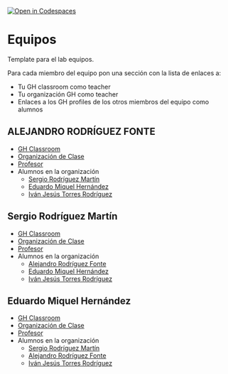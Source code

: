 [![Open in Codespaces](https://classroom.github.com/assets/launch-codespace-7f7980b617ed060a017424585567c406b6ee15c891e84e1186181d67ecf80aa0.svg)](https://classroom.github.com/open-in-codespaces?assignment_repo_id=12700266)
# Equipos

Template para el lab equipos.

Para cada miembro del equipo  pon una sección con la lista de enlaces a:

* Tu GH classroom como teacher
* Tu organización GH como teacher
* Enlaces a los GH profiles de los otros miembros del equipo como alumnos

## ALEJANDRO RODRÍGUEZ FONTE

* [GH Classroom](https://classroom.github.com/classrooms/149101820-ull-mfp-aet-2324-alu0100774252)
* [Organización de Clase](https://github.com/ull-mfp-aet-2324-alu0100774252)
* [Profesor](https://github.com/orgs/ull-mfp-aet-2324-alu0100774252/people/Alejandrofonte)
* Alumnos en la organización
  * [Sergio Rodríguez Martín](https://github.com/orgs/ull-mfp-aet-2324-alu0100774252/people/alu0100699968)
  * [Eduardo Miquel Hernández](https://github.com/orgs/ull-mfp-aet-2324-alu0100774252/people/eduardomhd)
  * [Iván Jesús Torres Rodríguez](https://github.com/orgs/ull-mfp-aet-2324-alu0100774252/people/ivanjtr)

## Sergio Rodríguez Martín

* [GH Classroom](https://classroom.github.com/classrooms/149103359-ull-mfp-aet-2324-alu0100699968)
* [Organización de Clase](https://github.com/ULL-MFP-AET-2324-alu0100699968)
* [Profesor](https://github.com/orgs/ULL-MFP-AET-2324-alu0100699968/people/alu0100699968)
* Alumnos en la organización
  * [Alejandro Rodríguez Fonte]()
  * [Eduardo Miquel Hernández](https://github.com/eduardomhd)
  * [Iván Jesús Torres Rodríguez]()

## Eduardo Miquel Hernández

* [GH Classroom](https://classroom.github.com/classrooms/149102133-ull-mfp-aet-2324-alu0101052274)
* [Organización de Clase](https://github.com/ull-mfp-aet-2324-alu0101052274)
* [Profesor](https://github.com/eduardomhd)
* Alumnos en la organización
  * [Sergio Rodríguez Martín](https://github.com/alu0100699968)
  * [Alejandro Rodríguez Fonte](https://github.com/Alejandrofonte)
  * [Iván Jesús Torres Rodríguez](https://github.com/ivanjtr)
